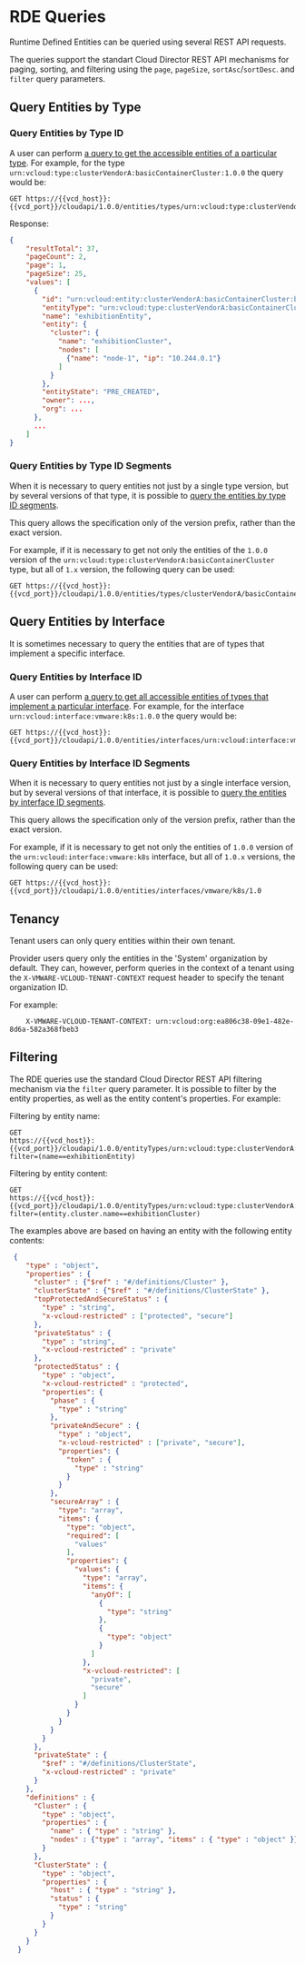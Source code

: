 # RDE Queries

Runtime Defined Entities can be queried using several REST API requests.

The queries support the standart Cloud Director REST API mechanisms for paging, sorting, and filtering using the `page`, `pageSize`, `sortAsc`/`sortDesc`. and `filter` query parameters.

## Query Entities by Type

### Query Entities by Type ID

A user can perform [a query to get the accessible entities of a particular type](https://developer.broadcom.com/xapis/vmware-cloud-director-openapi/latest/cloudapi/1.0.0/entities/types/typeId/get/).
For example, for the type `urn:vcloud:type:clusterVendorA:basicContainerCluster:1.0.0` the query would be:

```text
GET https://{{vcd_host}}:{{vcd_port}}/cloudapi/1.0.0/entities/types/urn:vcloud:type:clusterVendorA:basicContainerCluster:1.0.0
```

Response:

```json
{
    "resultTotal": 37,
    "pageCount": 2,
    "page": 1,
    "pageSize": 25,
    "values": [
      {
        "id": "urn:vcloud:entity:clusterVendorA:basicContainerCluster:b80dd0a4-d69f-407a-8577-99b6010e5847",
        "entityType": "urn:vcloud:type:clusterVendorA:basicContainerCluster:1.0.0",
        "name": "exhibitionEntity",
        "entity": {
          "cluster": {
            "name": "exhibitionCluster",
            "nodes": [
              {"name": "node-1", "ip": "10.244.0.1"}
            ]
          }
        },
        "entityState": "PRE_CREATED",
        "owner": ...,
        "org": ...
      },
      ...
    ]
}
```

### Query Entities by Type ID Segments

When it is necessary to query entities not just by a single type version, but by
several versions of that type, it is possible to [query the entities by type ID segments](https://developer.broadcom.com/xapis/vmware-cloud-director-openapi/latest/cloudapi/1.0.0/entities/types/vendor/nss/version/get/).

This query allows the specification only of the version prefix, rather than the exact version.

For example, if it is necessary to get not only the entities of the `1.0.0` version of the
`urn:vcloud:type:clusterVendorA:basicContainerCluster` type, but all of `1.x` version,
the following query can be used:

```text
GET https://{{vcd_host}}:{{vcd_port}}/cloudapi/1.0.0/entities/types/clusterVendorA/basicContainerCluster/1
```

## Query Entities by Interface

It is sometimes necessary to query the entities that are of types that implement
a specific interface.

### Query Entities by Interface ID

A user can perform [a query to get all accessible entities of types that implement a particular interface](https://developer.broadcom.com/xapis/vmware-cloud-director-openapi/latest/cloudapi/1.0.0/entities/interfaces/interfaceId/get/).
For example, for the interface `urn:vcloud:interface:vmware:k8s:1.0.0` the query would be:

```text
GET https://{{vcd_host}}:{{vcd_port}}/cloudapi/1.0.0/entities/interfaces/urn:vcloud:interface:vmware:k8s:1.0.0
```

### Query Entities by Interface ID Segments

When it is necessary to query entities not just by a single interface version, but by
several versions of that interface, it is possible to [query the entities by interface ID segments](https://developer.broadcom.com/xapis/vmware-cloud-director-openapi/latest/cloudapi/1.0.0/entities/interfaces/vendor/nss/version/get/).

This query allows the specification only of the version prefix, rather than the exact version.

For example, if it is necessary to get not only the entities of `1.0.0` version of the
`urn:vcloud:interface:vmware:k8s` interface, but all of `1.0.x` versions,
the following query can be used:

```text
GET https://{{vcd_host}}:{{vcd_port}}/cloudapi/1.0.0/entities/interfaces/vmware/k8s/1.0
```

## Tenancy

Tenant users can only query entities within their own tenant.

Provider users query only the entities in the 'System' organization by default.
They can, however, perform queries in the context of a tenant using
the `X-VMWARE-VCLOUD-TENANT-CONTEXT` request header to specify the tenant organization ID.

For example:

```text
    X-VMWARE-VCLOUD-TENANT-CONTEXT: urn:vcloud:org:ea806c38-09e1-482e-8d6a-582a368fbeb3
```

## Filtering

The RDE queries use the standard Cloud Director REST API filtering mechanism via the `filter` query parameter. It is possible to filter by the entity properties,
as well as the entity content's properties. For example:

Filtering by entity name:

```text
GET
https://{{vcd_host}}:{{vcd_port}}/cloudapi/1.0.0/entityTypes/urn:vcloud:type:clusterVendorA:basicContainerCluster:1.0.0?filter=(name==exhibitionEntity)
```

Filtering by entity content:

```text
GET
https://{{vcd_host}}:{{vcd_port}}/cloudapi/1.0.0/entityTypes/urn:vcloud:type:clusterVendorA:basicContainerCluster:1.0.0?filter=(entity.cluster.name==exhibitionCluster)
```

The examples above are based on having an entity with the following entity contents:

```json
 {
    "type" : "object",
    "properties" : {
      "cluster" : {"$ref" : "#/definitions/Cluster" },
      "clusterState" : {"$ref" : "#/definitions/ClusterState" },
      "topProtectedAndSecureStatus" : {
        "type" : "string",
        "x-vcloud-restricted" : ["protected", "secure"]
      },
      "privateStatus" : {
        "type" : "string",
        "x-vcloud-restricted" : "private"
      },
      "protectedStatus" : {
        "type" : "object",
        "x-vcloud-restricted" : "protected",
        "properties": {
          "phase" : {
            "type" : "string"
          },
          "privateAndSecure" : {
            "type" : "object",
            "x-vcloud-restricted" : ["private", "secure"],
            "properties": {
              "token" : {
                "type" : "string"
              }
            }
          },
          "secureArray" : {
            "type": "array",
            "items": {
              "type": "object",
              "required": [
                "values"
              ],
              "properties": {
                "values": {
                  "type": "array",
                  "items": {
                    "anyOf": [
                      {
                        "type": "string"
                      },
                      {
                        "type": "object"
                      }
                    ]
                  },
                  "x-vcloud-restricted": [
                    "private",
                    "secure"
                  ]
                }
              }
            }
          }
        }
      },
      "privateState" : {
        "$ref" : "#/definitions/ClusterState",
        "x-vcloud-restricted" : "private"
      }
    },
    "definitions" : {
      "Cluster" : {
        "type" : "object",
        "properties" : {
          "name" : { "type" : "string" },
          "nodes" : {"type" : "array", "items" : { "type" : "object" }}
        }
      },
      "ClusterState" : {
        "type" : "object",
        "properties" : {
          "host" : { "type" : "string" },
          "status" : {
            "type" : "string"
          }
        }
      }
    }
  }
```
